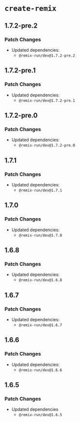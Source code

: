 # `create-remix`

## 1.7.2-pre.2

### Patch Changes

- Updated dependencies:
  - `@remix-run/dev@1.7.2-pre.2`

## 1.7.2-pre.1

### Patch Changes

- Updated dependencies:
  - `@remix-run/dev@1.7.2-pre.1`

## 1.7.2-pre.0

### Patch Changes

- Updated dependencies:
  - `@remix-run/dev@1.7.2-pre.0`

## 1.7.1

### Patch Changes

- Updated dependencies:
  - `@remix-run/dev@1.7.1`

## 1.7.0

### Patch Changes

- Updated dependencies:
  - `@remix-run/dev@1.7.0`

## 1.6.8

### Patch Changes

- Updated dependencies:
  - `@remix-run/dev@1.6.8`

## 1.6.7

### Patch Changes

- Updated dependencies:
  - `@remix-run/dev@1.6.7`

## 1.6.6

### Patch Changes

- Updated dependencies:
  - `@remix-run/dev@1.6.6`

## 1.6.5

### Patch Changes

- Updated dependencies
  - `@remix-run/dev@1.6.5`
